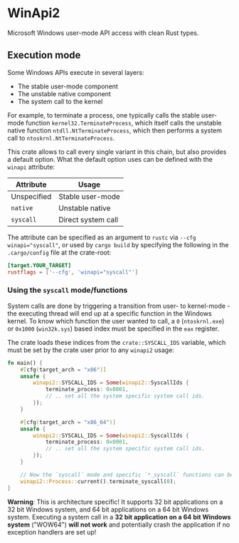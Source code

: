 # WinApi2

Microsoft Windows user-mode API access with clean Rust types.

## Execution mode

Some Windows APIs execute in several layers:

- The stable user-mode component
- The unstable native component
- The system call to the kernel

For example, to terminate a process, one typically calls the stable user-mode function
`kernel32.TerminateProcess`, which itself calls the unstable native function
`ntdll.NtTerminateProcess`, which then performs a system call to `ntoskrnl.NtTerminateProcess`.

This crate allows to call every single variant in this chain, but also provides a default
option. What the default option uses can be defined with the `winapi` attribute:

| Attribute   | Usage              |
| ----------- | ------------------ |
| Unspecified | Stable user-mode   |
| `native`    | Unstable native    |
| `syscall`   | Direct system call |

The attribute can be specified as an argument to `rustc` via `--cfg winapi="syscall"`, or used
by `cargo build` by specifying the following in the `.cargo/config` file at the crate-root:

```toml
[target.YOUR_TARGET]
rustflags = ['--cfg', 'winapi="syscall"']
```

### Using the `syscall` mode/functions

System calls are done by triggering a transition from user- to kernel-mode - the executing
thread will end up at a specific function in the Windows kernel. To know which function the user
wanted to call, a `0` (`ntoskrnl.exe`) or `0x1000` (`win32k.sys`) based index must be specified
in the `eax` register.

The crate loads these indices from the `crate::SYSCALL_IDS` variable, which must be set by the
crate user prior to any `winapi2` usage:

```rust
fn main() {
    #[cfg(target_arch = "x86")]
    unsafe {
        winapi2::SYSCALL_IDS = Some(winapi2::SyscallIds {
            terminate_process: 0x0001,
            // .. set all the system specific system call ids.
        });
    }

    #[cfg(target_arch = "x86_64")]
    unsafe {
        winapi2::SYSCALL_IDS = Some(winapi2::SyscallIds {
            terminate_process: 0x0001,
            // .. set all the system specific system call ids.
        });
    }

    // Now the `syscall` mode and specific `*_syscall` functions can be used.
    winapi2::Process::current().terminate_syscall(0);
}
```

**Warning**: This is architecture specific! It supports 32 bit applications on a 32 bit Windows
system, and 64 bit applications on a 64 bit Windows system. Executing a system call in a **32
bit application on a 64 bit Windows system** ("WOW64") **will not work** and potentially crash
the application if no exception handlers are set up!